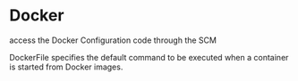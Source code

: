 # Docker
access the Docker Configuration code through the SCM

DockerFile specifies the default command to be executed when a container is started from Docker images.

